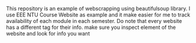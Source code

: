 This repository is an example of webscrapping using beautifulsoup library.
I use EEE NTU Course Website as example and it make easier for me to track availability of each module in each semester.
Do note that every website has a different tag for their info. make sure you inspect element of the website and look for info you want
